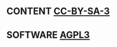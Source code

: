 ## CONTENT [CC-BY-SA-3](https://creativecommons.org/licenses/by-sa/3.0/deed.pt_BR)

## SOFTWARE [AGPL3](https://www.gnu.org/licenses/agpl-3.0.en.html)
